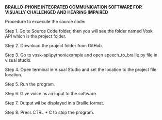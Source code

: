 **BRAILLO-PHONE INTEGRATED COMMUNICATION SOFTWARE FOR VISUALLY CHALLENGED AND HEARING IMPAIRED**

Procedure to excecute the source code:  

Step 1. Go to Source Code folder, then you will see the folder named Vosk API which is the project folder.  

Step 2. Download the project folder from GitHub.

Step 3. Go to vosk-api\python\example and open speech_to_braille.py file in visual studio.

Step 4. Open terminal in Visual Studio and set the location to the project file location.

Step 5. Run the program.

Step 6. Give voice as an input to the software.

Step 7. Output wil be displayed in a Braille format.

Step 8. Press CTRL + C to stop the program.


